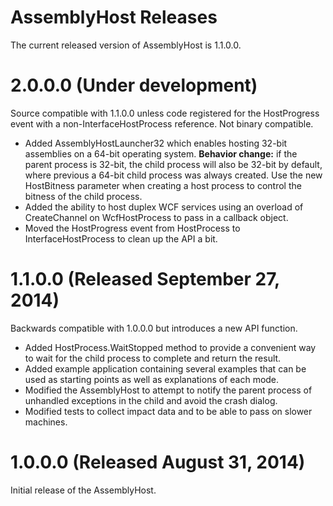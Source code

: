 AssemblyHost Releases
============

The current released version of AssemblyHost is 1.1.0.0.

# 2.0.0.0 (Under development)

Source compatible with 1.1.0.0 unless code registered for the HostProgress event with a non-InterfaceHostProcess reference. Not binary compatible.

- Added AssemblyHostLauncher32 which enables hosting 32-bit assemblies on a 64-bit operating system. __Behavior change:__ if the parent process is 32-bit, the child process will also be 32-bit by default, where previous a 64-bit child process was always created. Use the new HostBitness parameter when creating a host process to control the bitness of the child process.
- Added the ability to host duplex WCF services using an overload of CreateChannel on WcfHostProcess to pass in a callback object.
- Moved the HostProgress event from HostProcess to InterfaceHostProcess to clean up the API a bit.

# 1.1.0.0 (Released September 27, 2014)

Backwards compatible with 1.0.0.0 but introduces a new API function.

- Added HostProcess.WaitStopped method to provide a convenient way to wait for the child process to complete and return the result.
- Added example application containing several examples that can be used as starting points as well as explanations of each mode.
- Modified the AssemblyHost to attempt to notify the parent process of unhandled exceptions in the child and avoid the crash dialog.
- Modified tests to collect impact data and to be able to pass on slower machines.

# 1.0.0.0 (Released August 31, 2014)

Initial release of the AssemblyHost.